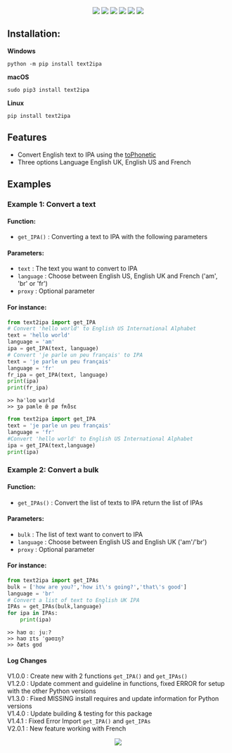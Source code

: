 <p align="center">
<img src="https://raw.githubusercontent.com/tquangsdh20/text2ipa/master/.github/text2ipa.gif">
<img src="https://github.com/tquangsdh20/text2ipa/actions/workflows/test.yml/badge.svg?style=plastic"> <a href="https://app.codecov.io/gh/tquangsdh20/text2ipa/blob/af74004d58fb4cde15ea29b1184fc7a025ca9fc2/text2ipa/__main__.py"><img src="https://codecov.io/gh/tquangsdh20/text2ipa/branch/master/graphs/badge.svg?branch=master"></a> <img src="https://img.shields.io/pypi/implementation/text2ipa"> <img src = "https://img.shields.io/pypi/pyversions/text2ipa"> <img src="https://img.shields.io/badge/author-tquangsdh20-orange">
</p>



## Installation:

**Windows**
```
python -m pip install text2ipa
```
**macOS**
```
sudo pip3 install text2ipa
```
**Linux**
```
pip install text2ipa
```

## Features

- Convert English text to IPA using the [toPhonetic](https://tophonetics.com/)
- Three options Language English UK, English US and French
  
## Examples

### Example 1: Convert a text

#### Function: 
- `get_IPA()` : Converting a text to IPA with the following parameters 

#### Parameters:

- `text` : The text you want to convert to IPA
- `language` : Choose between English US, English UK and French ('am', 'br' or 'fr')
- `proxy` : Optional parameter  

#### For instance:

```python
from text2ipa import get_IPA
# Convert 'hello world' to English US International Alphabet
text = 'hello world'
language = 'am'
ipa = get_IPA(text, language)
# Convert 'je parle un peu français' to IPA
text = 'je parle un peu français'
language = 'fr'
fr_ipa = get_IPA(text, language)
print(ipa)
print(fr_ipa)
```
```
>> həˈloʊ wɜrld
>> ʒə paʀle œ̃ pø fʀɑ̃̃sɛ
```

```python
from text2ipa import get_IPA
text = 'je parle un peu français'
language = 'fr'
#Convert 'hello world' to English US International Alphabet
ipa = get_IPA(text,language)
print(ipa)
```

### Example 2: Convert a bulk

#### Function: 
- `get_IPAs()` : Convert the list of texts to IPA return the list of IPAs 

#### Parameters:

- `bulk` : The list of text want to convert to IPA
- `language` : Choose between English US and English UK ('am'/'br')
- `proxy` : Optional parameter  

#### For instance:

```python
from text2ipa import get_IPAs
bulk = ['how are you?','how it\'s going?','that\'s good']
language = 'br'
# Convert a list of text to English UK IPA
IPAs = get_IPAs(bulk,language)
for ipa in IPAs:
    print(ipa)
```

```
>> haʊ ɑː juː?
>> haʊ ɪts ˈgəʊɪŋ?
>> ðæts gʊd
```

#### Log Changes

V1.0.0 : Create new with 2 functions `get_IPA()` and `get_IPAs()`  
V1.2.0 : Update comment and guideline in functions, fixed ERROR for setup with the other Python versions  
V1.3.0 : Fixed MISSING install requires and update information for Python versions  
V1.4.0 : Update building & testing for this package  
V1.4.1 : Fixed Error Import `get_IPA()` and `get_IPAs`  
V2.0.1 : New feature working with French

<a href="https://github.com/tquangsdh20/text2ipa"><p align="center"><img src="https://img.shields.io/badge/Github-tquangsdh20-orange?style=social&logo=github"></p></a>
